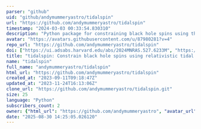```yaml
---
parser: "github"
uid: "github/andymummeryastro/tidalspin"
url: "https://github.com/andymummeryastro/tidalspin"
timestamp: "2024-03-03 00:33:54.830310"
description: "Python package for constraining black hole spins using the properties of relativistic tidal forces"
avatar: "https://avatars.githubusercontent.com/u/87980281?v=4"
repo_url: "https://github.com/andymummeryastro/tidalspin"
doi: ["https://ui.adsabs.harvard.edu/abs/2024MNRAS.527.6233M", "https://ui.adsabs.harvard.edu/abs/2024ascl.soft01018M/abstract"]
title: "tidalspin: Constrain black hole spins using relativistic tidal forces properties"
name: "tidalspin"
full_name: "andymummeryastro/tidalspin"
html_url: "https://github.com/andymummeryastro/tidalspin"
created_at: "2023-09-11T09:18:47Z"
updated_at: "2023-11-24T16:13:06Z"
clone_url: "https://github.com/andymummeryastro/tidalspin.git"
size: 25
language: "Python"
subscribers_count: 2
owner: {"html_url": "https://github.com/andymummeryastro", "avatar_url": "https://avatars.githubusercontent.com/u/87980281?v=4", "login": "andymummeryastro", "type": "User"}
date: "2025-08-30 14:25:05.026120"
---
```

